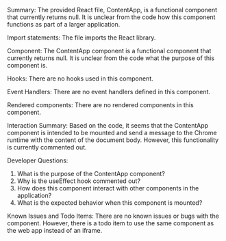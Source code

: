 Summary:
The provided React file, ContentApp, is a functional component that currently returns null. It is unclear from the code how this component functions as part of a larger application.

Import statements:
The file imports the React library.

Component:
The ContentApp component is a functional component that currently returns null. It is unclear from the code what the purpose of this component is.

Hooks:
There are no hooks used in this component.

Event Handlers:
There are no event handlers defined in this component.

Rendered components:
There are no rendered components in this component.

Interaction Summary:
Based on the code, it seems that the ContentApp component is intended to be mounted and send a message to the Chrome runtime with the content of the document body. However, this functionality is currently commented out.

Developer Questions:
1. What is the purpose of the ContentApp component?
2. Why is the useEffect hook commented out?
3. How does this component interact with other components in the application?
4. What is the expected behavior when this component is mounted?

Known Issues and Todo Items:
There are no known issues or bugs with the component. However, there is a todo item to use the same component as the web app instead of an iframe.